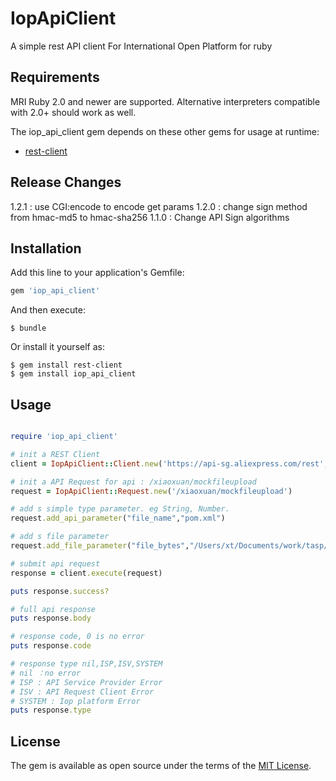 # IopApiClient

A simple rest API client For International Open Platform for ruby


## Requirements

MRI Ruby 2.0 and newer are supported. Alternative interpreters compatible with
2.0+ should work as well.

The iop_api_client gem depends on these other gems for usage at runtime:

* [rest-client](http://rubygems.org/gems/rest-client)


## Release Changes

1.2.1 : use CGI:encode to encode get params
1.2.0 : change sign method from hmac-md5 to hmac-sha256
1.1.0 : Change API Sign algorithms


## Installation

Add this line to your application's Gemfile:


```ruby
gem 'iop_api_client'
```

And then execute:

    $ bundle

Or install it yourself as:

	$ gem install rest-client
    $ gem install iop_api_client

## Usage

```ruby

require 'iop_api_client'

# init a REST Client
client = IopApiClient::Client.new('https://api-sg.aliexpress.com/rest','***AppKey***','***SecretKey**')

# init a API Request for api : /xiaoxuan/mockfileupload
request = IopApiClient::Request.new('/xiaoxuan/mockfileupload')

# add s simple type parameter. eg String, Number.
request.add_api_parameter("file_name","pom.xml")

# add s file parameter
request.add_file_parameter("file_bytes","/Users/xt/Documents/work/tasp/tasp/pom.xml")

# submit api request
response = client.execute(request)

puts response.success?

# full api response
puts response.body

# response code, 0 is no error
puts response.code

# response type nil,ISP,ISV,SYSTEM
# nil ：no error
# ISP : API Service Provider Error
# ISV : API Request Client Error
# SYSTEM : Iop platform Error
puts response.type


```

## License

The gem is available as open source under the terms of the [MIT License](https://opensource.org/licenses/MIT).

